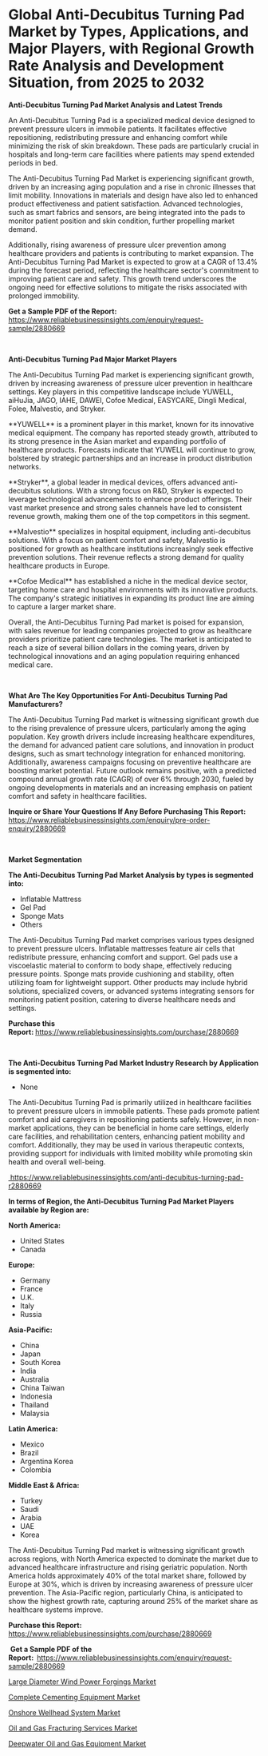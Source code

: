 <p><h1>Global Anti-Decubitus Turning Pad Market by Types, Applications, and Major Players, with Regional Growth Rate Analysis and Development Situation, from 2025 to 2032</h1></p><p><strong>Anti-Decubitus Turning Pad Market Analysis and Latest Trends</strong></p>
<p><p>An Anti-Decubitus Turning Pad is a specialized medical device designed to prevent pressure ulcers in immobile patients. It facilitates effective repositioning, redistributing pressure and enhancing comfort while minimizing the risk of skin breakdown. These pads are particularly crucial in hospitals and long-term care facilities where patients may spend extended periods in bed.</p><p>The Anti-Decubitus Turning Pad Market is experiencing significant growth, driven by an increasing aging population and a rise in chronic illnesses that limit mobility. Innovations in materials and design have also led to enhanced product effectiveness and patient satisfaction. Advanced technologies, such as smart fabrics and sensors, are being integrated into the pads to monitor patient position and skin condition, further propelling market demand.</p><p>Additionally, rising awareness of pressure ulcer prevention among healthcare providers and patients is contributing to market expansion. The Anti-Decubitus Turning Pad Market is expected to grow at a CAGR of 13.4% during the forecast period, reflecting the healthcare sector's commitment to improving patient care and safety. This growth trend underscores the ongoing need for effective solutions to mitigate the risks associated with prolonged immobility.</p></p>
<p><strong>Get a Sample PDF of the Report:&nbsp;</strong> <a href="https://www.reliablebusinessinsights.com/enquiry/request-sample/2880669?utm_campaign=75&utm_medium=2&utm_source=Github&utm_content=ia&utm_term=12032025&utm_id=anti-decubitus-turning-pad">https://www.reliablebusinessinsights.com/enquiry/request-sample/2880669</a></p>
<p>&nbsp;</p>
<p><strong>Anti-Decubitus Turning Pad Major Market Players</strong></p>
<p><p>The Anti-Decubitus Turning Pad market is experiencing significant growth, driven by increasing awareness of pressure ulcer prevention in healthcare settings. Key players in this competitive landscape include YUWELL, aiHuJia, JAGO, IAHE, DAWEI, Cofoe Medical, EASYCARE, Dingli Medical, Folee, Malvestio, and Stryker.</p><p>**YUWELL** is a prominent player in this market, known for its innovative medical equipment. The company has reported steady growth, attributed to its strong presence in the Asian market and expanding portfolio of healthcare products. Forecasts indicate that YUWELL will continue to grow, bolstered by strategic partnerships and an increase in product distribution networks.</p><p>**Stryker**, a global leader in medical devices, offers advanced anti-decubitus solutions. With a strong focus on R&D, Stryker is expected to leverage technological advancements to enhance product offerings. Their vast market presence and strong sales channels have led to consistent revenue growth, making them one of the top competitors in this segment.</p><p>**Malvestio** specializes in hospital equipment, including anti-decubitus solutions. With a focus on patient comfort and safety, Malvestio is positioned for growth as healthcare institutions increasingly seek effective prevention solutions. Their revenue reflects a strong demand for quality healthcare products in Europe.</p><p>**Cofoe Medical** has established a niche in the medical device sector, targeting home care and hospital environments with its innovative products. The company's strategic initiatives in expanding its product line are aiming to capture a larger market share.</p><p>Overall, the Anti-Decubitus Turning Pad market is poised for expansion, with sales revenue for leading companies projected to grow as healthcare providers prioritize patient care technologies. The market is anticipated to reach a size of several billion dollars in the coming years, driven by technological innovations and an aging population requiring enhanced medical care.</p></p>
<p>&nbsp;</p>
<p><strong>What Are The Key Opportunities For Anti-Decubitus Turning Pad Manufacturers?</strong></p>
<p><p>The Anti-Decubitus Turning Pad market is witnessing significant growth due to the rising prevalence of pressure ulcers, particularly among the aging population. Key growth drivers include increasing healthcare expenditures, the demand for advanced patient care solutions, and innovation in product designs, such as smart technology integration for enhanced monitoring. Additionally, awareness campaigns focusing on preventive healthcare are boosting market potential. Future outlook remains positive, with a predicted compound annual growth rate (CAGR) of over 6% through 2030, fueled by ongoing developments in materials and an increasing emphasis on patient comfort and safety in healthcare facilities.</p></p>
<p><strong>Inquire or Share Your Questions If Any Before Purchasing This Report:</strong> <a href="https://www.reliablebusinessinsights.com/enquiry/pre-order-enquiry/2880669?utm_campaign=75&utm_medium=2&utm_source=Github&utm_content=ia&utm_term=12032025&utm_id=anti-decubitus-turning-pad">https://www.reliablebusinessinsights.com/enquiry/pre-order-enquiry/2880669</a></p>
<p>&nbsp;</p>
<p><strong>Market Segmentation</strong></p>
<p><strong>The Anti-Decubitus Turning Pad Market Analysis by types is segmented into:</strong></p>
<p><ul><li>Inflatable Mattress</li><li>Gel Pad</li><li>Sponge Mats</li><li>Others</li></ul></p>
<p><p>The Anti-Decubitus Turning Pad market comprises various types designed to prevent pressure ulcers. Inflatable mattresses feature air cells that redistribute pressure, enhancing comfort and support. Gel pads use a viscoelastic material to conform to body shape, effectively reducing pressure points. Sponge mats provide cushioning and stability, often utilizing foam for lightweight support. Other products may include hybrid solutions, specialized covers, or advanced systems integrating sensors for monitoring patient position, catering to diverse healthcare needs and settings.</p></p>
<p><strong>Purchase this Report:&nbsp;</strong><a href="https://www.reliablebusinessinsights.com/purchase/2880669?utm_campaign=75&utm_medium=2&utm_source=Github&utm_content=ia&utm_term=12032025&utm_id=anti-decubitus-turning-pad">https://www.reliablebusinessinsights.com/purchase/2880669</a></p>
<p>&nbsp;</p>
<p><strong>The Anti-Decubitus Turning Pad Market Industry Research by Application is segmented into:</strong></p>
<p><ul><li>None</li></ul></p>
<p><p>The Anti-Decubitus Turning Pad is primarily utilized in healthcare facilities to prevent pressure ulcers in immobile patients. These pads promote patient comfort and aid caregivers in repositioning patients safely. However, in non-market applications, they can be beneficial in home care settings, elderly care facilities, and rehabilitation centers, enhancing patient mobility and comfort. Additionally, they may be used in various therapeutic contexts, providing support for individuals with limited mobility while promoting skin health and overall well-being.</p></p>
<p><a href="https://www.reliablebusinessinsights.com/anti-decubitus-turning-pad-r2880669?utm_campaign=75&utm_medium=2&utm_source=Github&utm_content=ia&utm_term=12032025&utm_id=anti-decubitus-turning-pad">&nbsp;https://www.reliablebusinessinsights.com/anti-decubitus-turning-pad-r2880669</a></p>
<p><strong>In terms of Region, the Anti-Decubitus Turning Pad Market Players available by Region are:</strong></p>
<p>
    <p> <strong> North America: </strong>
        <ul>
            <li>United States</li>
            <li>Canada</li>
        </ul>
        </p> 
    <p> <strong> Europe: </strong>
        <ul>
            <li>Germany</li>
            <li>France</li>
            <li>U.K.</li>
            <li>Italy</li>
            <li>Russia</li>
        </ul>
        </p> 
    <p> <strong> Asia-Pacific: </strong>
        <ul>
            <li>China</li>
            <li>Japan</li>
            <li>South Korea</li>
            <li>India</li>
            <li>Australia</li>
            <li>China Taiwan</li>
            <li>Indonesia</li>
            <li>Thailand</li>
            <li>Malaysia</li>
        </ul>
        </p> 
    <p> <strong> Latin America: </strong>
        <ul>
            <li>Mexico</li>
            <li>Brazil</li>
            <li>Argentina Korea</li>
            <li>Colombia</li>
        </ul>
        </p> 
    <p> <strong> Middle East & Africa: </strong>
        <ul>
            <li>Turkey</li>
            <li>Saudi</li>
            <li>Arabia</li>
            <li>UAE</li>
            <li>Korea</li>
        </ul>
    </p>
    </p>
<p><p>The Anti-Decubitus Turning Pad market is witnessing significant growth across regions, with North America expected to dominate the market due to advanced healthcare infrastructure and rising geriatric population. North America holds approximately 40% of the total market share, followed by Europe at 30%, which is driven by increasing awareness of pressure ulcer prevention. The Asia-Pacific region, particularly China, is anticipated to show the highest growth rate, capturing around 25% of the market share as healthcare systems improve.</p></p>
<p><strong>Purchase this Report: </strong><a href="https://www.reliablebusinessinsights.com/purchase/2880669?utm_campaign=75&utm_medium=2&utm_source=Github&utm_content=ia&utm_term=12032025&utm_id=anti-decubitus-turning-pad">https://www.reliablebusinessinsights.com/purchase/2880669</a></p>
<p>&nbsp;<strong>Get a Sample PDF of the Report:&nbsp;&nbsp;</strong><a href="https://www.reliablebusinessinsights.com/enquiry/request-sample/2880669?utm_campaign=75&utm_medium=2&utm_source=Github&utm_content=ia&utm_term=12032025&utm_id=anti-decubitus-turning-pad">https://www.reliablebusinessinsights.com/enquiry/request-sample/2880669</a></p>
<p><strong></strong></p>
<p><p><a href="https://github.com/farjonazemi7/Market-Research-Report-List-1/blob/main/large-diameter-wind-power-forgings-market.md?utm_campaign=75&utm_medium=2&utm_source=Github&utm_content=ia&utm_term=12032025&utm_id=anti-decubitus-turning-pad">Large Diameter Wind Power Forgings Market</a></p><p><a href="https://github.com/trossdushi7u/Market-Research-Report-List-1/blob/main/complete-cementing-equipment-market.md?utm_campaign=75&utm_medium=2&utm_source=Github&utm_content=ia&utm_term=12032025&utm_id=anti-decubitus-turning-pad">Complete Cementing Equipment Market</a></p><p><a href="https://github.com/abuegalawixo/Market-Research-Report-List-1/blob/main/onshore-wellhead-system-market.md?utm_campaign=75&utm_medium=2&utm_source=Github&utm_content=ia&utm_term=12032025&utm_id=anti-decubitus-turning-pad">Onshore Wellhead System Market</a></p><p><a href="https://github.com/godutetraeva/Market-Research-Report-List-1/blob/main/oil-and-gas-fracturing-services-market.md?utm_campaign=75&utm_medium=2&utm_source=Github&utm_content=ia&utm_term=12032025&utm_id=anti-decubitus-turning-pad">Oil and Gas Fracturing Services Market</a></p><p><a href="https://github.com/cernkomlkawi/Market-Research-Report-List-1/blob/main/deepwater-oil-and-gas-equipment-market.md?utm_campaign=75&utm_medium=2&utm_source=Github&utm_content=ia&utm_term=12032025&utm_id=anti-decubitus-turning-pad">Deepwater Oil and Gas Equipment Market</a></p></p>